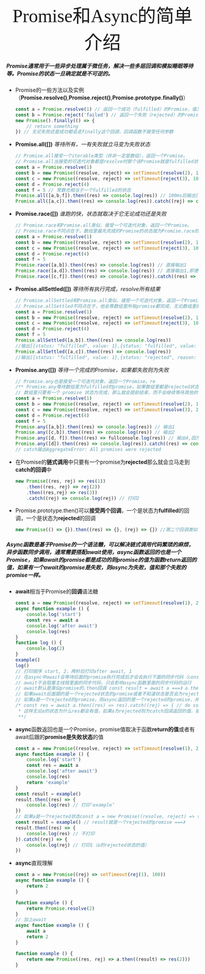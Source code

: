 <center><font face="黑体" size=24 >Promise和Async的简单介绍</font></center>

##### Promise通常用于一些异步处理属于微任务，解决一些多层回调和模拟睡眠等待等。Promise的状态一旦确定就是不可逆的。

* Promise的一些方法以及实例（**Promise.resolve()**,**Promise.reject()**,**Promise.prototype.finally()**）

  ```javascript
  const a = Promise.resolve(1) // 返回一个成功（fulfilled）的Promise，值为1
  const b = Promise.reject('failed') // 返回一个失败（rejected）的Promise，值为failed
  new Promise().finally(() => {
      // return something
  }) // 无论失败还是成功都会走finally这个回调，回调函数不接受任何参数
  ```

* **Promise.all([])** *等待所有，一有失败就立马变为失败状态*

  ```javascript
  // Promise.all接受一个iterable类型（并非一定是数组），返回一个Promise。
  // Promise.all当接受的可迭代对象都是resolve时那个该Promise就是fulfilled状态，如果其中一个是rejected，则为rejected
  const a = Promise.resolve(1)
  const b = new Promise((resolve, reject) => setTimeout(resolve(2), 100))
  const c = new Promise((resolve, reject) => setTimeout(reject(3), 100))
  const d = Promise.reject(4)
  const f = 5 // 常数也相当于一个fulfilled的状态
  Promise.all([a,b,f]).then((res) => console.log(res)) // 100ms后输出[1,2, 5]
  Promise.all([a,c]).then((res) => console.log(res)).catch((rej) => console.log(rej)) // 100ms后输出3
  ```

* **Promise.race([])** *谁跑的快，状态就取决于它无论成功还是失败*

  ```javascript
  // Promise.race和Promise.all类似，接受一个可迭代对象，返回一个Promise。
  // Promise.race不同点在于，数组里最先完成的Promise的状态就为Promise.race的状态
  const a = Promise.resolve(1)
  const b = new Promise((resolve, reject) => setTimeout(resolve(2), 100))
  const c = new Promise((resolve, reject) => setTimeout(reject(3), 100))
  const d = Promise.reject(4)
  const f = 5
  Promise.race([a,b]).then((res) => console.log(res)) // 直接输出1
  Promise.race([a,d]).then((res) => console.log(res)) // 直接输出1,即便d是立即rejected，但是a比d先运行
  Promise.race([c,f]).then((res) => console.log(res)).catch((res) => console.log(res)) // catch里输出3
  ```

* **Promise.allSettled([])** *等待所有执行完成，resolve所有结果*

  ```javascript
  // Promise.allSettled和Promise.all类似，接受一个可迭代对象，返回一个Promise（只有fulfilled状态）。
  // Promise.allSettled不同点在于，他会等数组里所有promise都完成，无论数组里的promise是什么状态
  const a = Promise.resolve(1)
  const b = new Promise((resolve, reject) => setTimeout(resolve(2), 100))
  const c = new Promise((resolve, reject) => setTimeout(reject(3), 100))
  const d = Promise.reject(4)
  const f = 5
  Promise.allSettled([a,b]).then((res) => console.log(res)) 
  //输出[{status: "fulfilled", value: 1},{status: "fulfilled", value: 2}]
  Promise.allSettled([a,c]).then((res) => console.log(res)) 
  //输出[{status: "fulfilled", value: 1},{status: "rejected", reason: 3}]
  ```

* **Promise.any([])** *等待一个完成的Promise，如果都失败则为失败*

  ```javascript
  // Promise.any也是接受一个可迭代对象，返回一个Promise。re
  /** Promise.any等待数组里为fulfilled的promise，如果数组里都是rejected状态则，reject('AggregateError: All      promises were rejected') **/
  // 数组里只要有一个 promise 状态为完成，那么就会提前结束，而不会继续等待其他的 promise 执行
  const a = Promise.resolve(1)
  const b = new Promise((resolve, reject) => setTimeout(resolve(2), 100))
  const c = new Promise((resolve, reject) => setTimeout(resolve(3), 200))
  const d = Promise.reject(4)
  const f = 5
  Promise.any([a,b]).then((res) => console.log(res)) // 输出1
  Promise.any([c,b]).then((res) => console.log(res)) // 输出2
  Promise.any([d, f]).then((res) => fullconsole.log(res)) // 输出4,因为有一个是fulfilled状态
  Promise.any([d]).then((res) => console.log(res)).catch((res) => console.log(res))
  // catch输出AggregateError: All promises were rejected
  ```

* 在Promise的**链式调用**中只要有一个promise为**rejected**那么就会立马走到**catch的回调**中

  ```javascript
  new Promise((res, rej) => res(1))
      .then((res, rej) => rej(2))
      .then((res,rej) => res(3))
      .catch((rej) => console.log(rej)) // 打印2
  ```

* Promise.prototype.then()可以**接受两个回调**，一个是状态为**fulfilled**的回调，一个是状态为**rejected**的回调

  ```javascript
  new Promise(() => {}).then((res) => {}, (rej) => {}) //第二个回调类似于.catch
  ```
  

##### Async函数是基于Promise的一个语法糖，可以解决链式调用代码繁琐的麻烦，异步函数同步调用，通常需要搭配await使用，async函数返回的也是一个Promise，如果await的promise都是成功的则promise的值为函数return返回的值，如果有一个await的promise是失败，则async为失败，值和那个失败的promise一样。

* **await**相当于Promise的**回调**语法糖

  ```javascript
  const a = new Promise((resolve, reject) => setTimeout(resolve(1), 2000))
  async function example () {
      console.log('start')
      const res = await a
      console.log('after await')
      console.log(res)
  }
  function log () {
      console.log(2)
  }
  example()
  log()
  // 打印顺序 start, 2，两秒后打印after await, 1
  // 在async中await会等待后面的promise执行完成后才会去执行下面的同步代码（console.log(res)）
  // await不会阻塞主线程里面的同步代码，只会影响async函数里面的同步代码的运行
  // await默认是类似promise的.then回调 const result = await a ===》 a.then((res) => result = res)
  // 如果await后面跟的是一个rejected状态的promise或者不知道状态是否会为rejected，最好后面加上catch。
  // 如果a是一个rejected的promise。则async返回的是一个rejected的promise，并且rejected的值为a失败的值，await下面的代码不会执行。
  /* const res = await a.then((res) => res).catch((rej) => { // do something and return a value } )
   * 这样无论a的状态为什么res都会有值，如果a为rejected则为catch回调返回的值，如果是fulfilled则为then回调返回的值
   **/
  ```

* **async**函数返回也是一个Promise，promise值取决于函数**return的值**或者有await后跟的**promise是失败状态**的值

  ```javascript
  const a = new Promise((resolve, reject) => setTimeout(resolve(1), 2000))
  async function example () {
      console.log('start')
      const res = await a
      console.log('after await')
      console.log(res)
      return 'example'
  }
  const result = example()
  result.then((res) => {
      console.log(res) // 打印‘example’
  })
  // 如果a是一个rejected状态const a = new Promise((resolve, reject) => setTimeout(reject(1), 2000))
  const result = example() // result就是一个rejected的promise ===》 
  result.then((res) => {
      console.log(res) // 不打印
  }).catch((rej) => {
      console.log(rej) // 打印1（a的rejected状态的值）
  })
  ```

* **async**直观理解

  ```javascript
  const a = new Promise((rej) => setTimeout(rej(1), 100))
  async function example () {
      return 2
  }
  
  function example () {
      return Promise.resolve(2)
  }
  // 加上await
  async function example () {
      await a
      return 2
  }
  
  function example () {
      return new Promise((res, rej) => a.then((result) => res(2)))
  }
  ```

  